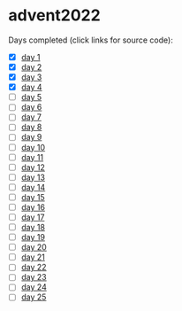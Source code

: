 # advent2022

Days completed (click links for source code):

* [x] [day 1](src/advent2022/day01/__init__.py)
* [x] [day 2](src/advent2022/day02/__init__.py)
* [x] [day 3](src/advent2022/day03/__init__.py)
* [x] [day 4](src/advent2022/day04/__init__.py)
* [ ] [day 5](src/advent2022/day05/__init__.py)
* [ ] [day 6](src/advent2022/day06/__init__.py)
* [ ] [day 7](src/advent2022/day07/__init__.py)
* [ ] [day 8](src/advent2022/day08/__init__.py)
* [ ] [day 9](src/advent2022/day09/__init__.py)
* [ ] [day 10](src/advent2022/day10/__init__.py)
* [ ] [day 11](src/advent2022/day11/__init__.py)
* [ ] [day 12](src/advent2022/day12/__init__.py)
* [ ] [day 13](src/advent2022/day13/__init__.py)
* [ ] [day 14](src/advent2022/day14/__init__.py)
* [ ] [day 15](src/advent2022/day15/__init__.py)
* [ ] [day 16](src/advent2022/day16/__init__.py)
* [ ] [day 17](src/advent2022/day17/__init__.py)
* [ ] [day 18](src/advent2022/day18/__init__.py)
* [ ] [day 19](src/advent2022/day19/__init__.py)
* [ ] [day 20](src/advent2022/day20/__init__.py)
* [ ] [day 21](src/advent2022/day21/__init__.py)
* [ ] [day 22](src/advent2022/day22/__init__.py)
* [ ] [day 23](src/advent2022/day23/__init__.py)
* [ ] [day 24](src/advent2022/day24/__init__.py)
* [ ] [day 25](src/advent2022/day25/__init__.py)
